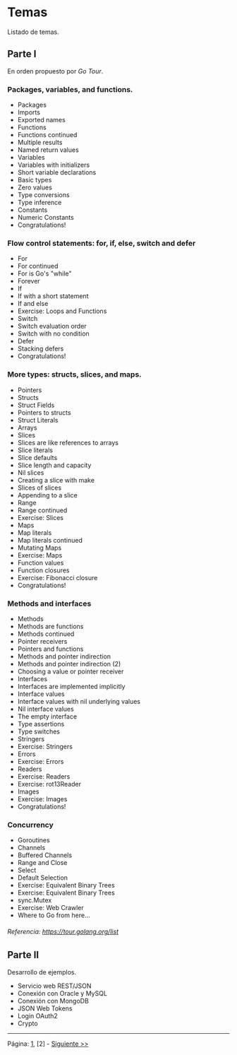 # Temas

Listado de temas.

## Parte I
En orden propuesto por *Go Tour*.

### Packages, variables, and functions.

* Packages
* Imports
* Exported names
* Functions
* Functions continued
* Multiple results
* Named return values
* Variables
* Variables with initializers
* Short variable declarations
* Basic types
* Zero values
* Type conversions
* Type inference
* Constants
* Numeric Constants
* Congratulations!


### Flow control statements: for, if, else, switch and defer

* For
* For continued
* For is Go's "while"
* Forever
* If
* If with a short statement
* If and else
* Exercise: Loops and Functions
* Switch
* Switch evaluation order
* Switch with no condition
* Defer
* Stacking defers
* Congratulations!


### More types: structs, slices, and maps.

* Pointers
* Structs
* Struct Fields
* Pointers to structs
* Struct Literals
* Arrays
* Slices
* Slices are like references to arrays
* Slice literals
* Slice defaults
* Slice length and capacity
* Nil slices
* Creating a slice with make
* Slices of slices
* Appending to a slice
* Range
* Range continued
* Exercise: Slices
* Maps
* Map literals
* Map literals continued
* Mutating Maps
* Exercise: Maps
* Function values
* Function closures
* Exercise: Fibonacci closure
* Congratulations!


### Methods and interfaces

* Methods
* Methods are functions
* Methods continued
* Pointer receivers
* Pointers and functions
* Methods and pointer indirection
* Methods and pointer indirection (2)
* Choosing a value or pointer receiver
* Interfaces
* Interfaces are implemented implicitly
* Interface values
* Interface values with nil underlying values
* Nil interface values
* The empty interface
* Type assertions
* Type switches
* Stringers
* Exercise: Stringers
* Errors
* Exercise: Errors
* Readers
* Exercise: Readers
* Exercise: rot13Reader
* Images
* Exercise: Images
* Congratulations!

### Concurrency
* Goroutines
* Channels
* Buffered Channels
* Range and Close
* Select
* Default Selection
* Exercise: Equivalent Binary Trees
* Exercise: Equivalent Binary Trees
* sync.Mutex
* Exercise: Web Crawler
* Where to Go from here...

###### Referencia: https://tour.golang.org/list

## Parte II

Desarrollo de ejemplos.

* Servicio web REST/JSON
* Conexión con Oracle y MySQL
* Conexión con MongoDB
* JSON Web Tokens
* Login OAuth2
* Crypto

___

Página: [1](./lectura-1.md), [2] - [Siguiente >>](./lectura-3.md)

